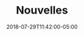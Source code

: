 ---
translationKey: "news"
title: "Nouvelles"
date: 2018-07-29T11:42:00-05:00
description: "newspaper"
---